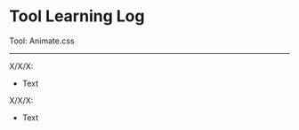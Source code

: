 # Tool Learning Log

Tool: Animate.css

---

X/X/X:
* Text

X/X/X:
* Text


<!--
* Links you used today (websites, videos, etc)
* Things you tried, progress you made, etc
* Challenges, a-ha moments, etc
* Questions you still have
* What you're going to try next
-->
